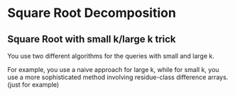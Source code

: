 # Square Root Decomposition




## Square Root with small k/large k trick

You use two different algorithms for the queries with small and large k. 

For example, you use a naive approach for large k, while for small k, you use a more sophisticated method involving residue-class difference arrays. (just for example)

